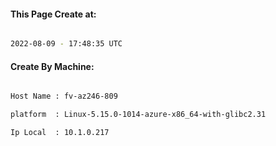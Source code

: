 
   
#### This Page Create at:

```bash

2022-08-09 - 17:48:35 UTC

```

#### Create By Machine:

```bash

Host Name : fv-az246-809

platform  : Linux-5.15.0-1014-azure-x86_64-with-glibc2.31

Ip Local  : 10.1.0.217

```

